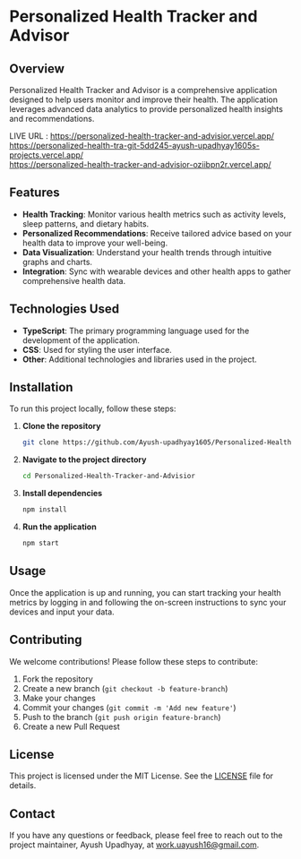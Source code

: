 # Personalized Health Tracker and Advisor

## Overview
Personalized Health Tracker and Advisor is a comprehensive application designed to help users monitor and improve their health. The application leverages advanced data analytics to provide personalized health insights and recommendations.

LIVE URL : https://personalized-health-tracker-and-advisior.vercel.app/                                         
           https://personalized-health-tra-git-5dd245-ayush-upadhyay1605s-projects.vercel.app/   
           https://personalized-health-tracker-and-advisior-oziibpn2r.vercel.app/

## Features
- **Health Tracking**: Monitor various health metrics such as activity levels, sleep patterns, and dietary habits.
- **Personalized Recommendations**: Receive tailored advice based on your health data to improve your well-being.
- **Data Visualization**: Understand your health trends through intuitive graphs and charts.
- **Integration**: Sync with wearable devices and other health apps to gather comprehensive health data.

## Technologies Used
- **TypeScript**: The primary programming language used for the development of the application.
- **CSS**: Used for styling the user interface.
- **Other**: Additional technologies and libraries used in the project.

## Installation
To run this project locally, follow these steps:

1. **Clone the repository**
    ```bash
    git clone https://github.com/Ayush-upadhyay1605/Personalized-Health-Tracker-and-Advisior.git
    ```
2. **Navigate to the project directory**
    ```bash
    cd Personalized-Health-Tracker-and-Advisior
    ```
3. **Install dependencies**
    ```bash
    npm install
    ```
4. **Run the application**
    ```bash
    npm start
    ```

## Usage
Once the application is up and running, you can start tracking your health metrics by logging in and following the on-screen instructions to sync your devices and input your data.

## Contributing
We welcome contributions! Please follow these steps to contribute:

1. Fork the repository
2. Create a new branch (`git checkout -b feature-branch`)
3. Make your changes
4. Commit your changes (`git commit -m 'Add new feature'`)
5. Push to the branch (`git push origin feature-branch`)
6. Create a new Pull Request

## License
This project is licensed under the MIT License. See the [LICENSE](LICENSE) file for details.

## Contact
If you have any questions or feedback, please feel free to reach out to the project maintainer, Ayush Upadhyay, at work.uayush16@gmail.com.

